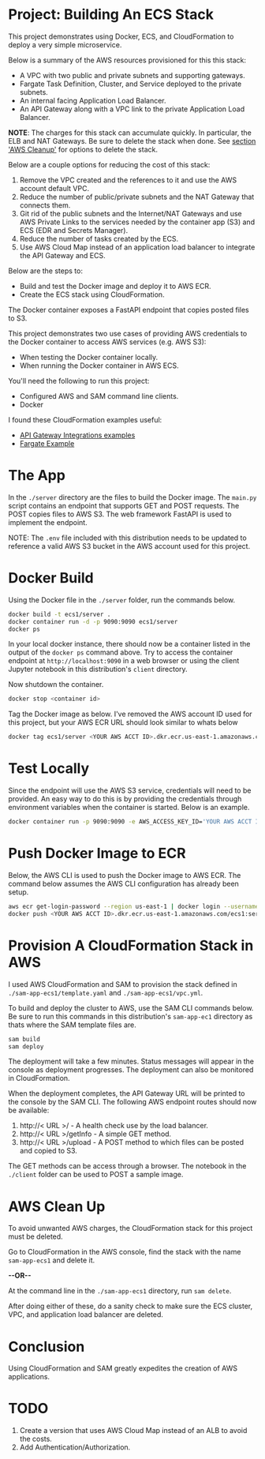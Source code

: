 # Project: Building An ECS Stack

This project demonstrates using Docker, ECS, and CloudFormation to deploy a very simple microservice.

Below is a summary of the AWS resources provisioned for this this stack:

- A VPC with two public and private subnets and supporting gateways.
- Fargate Task Definition, Cluster, and Service deployed to the private subnets. 
- An internal facing Application Load Balancer.
- An API Gateway along with a VPC link to the private Application Load Balancer.

**NOTE**: The charges for this stack can accumulate quickly. In particular, the ELB and NAT Gateways. Be sure to delete the stack when done. See [section 'AWS Cleanup'](#cleanup) for options to delete the stack.  

Below are a couple options for reducing the cost of this stack:

1. Remove the VPC created and the references to it and use the AWS account default VPC.
1. Reduce the number of public/private subnets and the NAT Gateway that connects them.
1. Git rid of the public subnets and the Internet/NAT Gateways and use AWS Private Links to the services needed by the container app (S3) and ECS (EDR and Secrets Manager).
1. Reduce the number of tasks created by the ECS.
1. Use AWS Cloud Map instead of an application load balancer to integrate the API Gateway and ECS.  

Below are the steps to:

- Build and test the Docker image and deploy it to AWS ECR.
- Create the ECS stack using CloudFormation.  

The Docker container exposes a FastAPI endpoint that copies posted files to S3.

This project demonstrates two use cases of providing AWS credentials to the Docker container to access AWS services (e.g. AWS S3):

- When testing the Docker container locally. 
- When running the Docker container in AWS ECS.

You'll need the following to run this project:

- Configured AWS and SAM command line clients.
- Docker

I found these CloudFormation examples useful:

- [API Gateway Integrations examples]([https://github.com/aws-samples/aws-apigw-http-api-private--integrations/blob/main/templates/APIGW-HTTP-private-integration-ALB-ecs.yml](https://github.com/aws-samples/aws-apigw-http-api-private--integrations)) 
- [Fargate Example](https://containersonaws.com/pattern/sam-fargate)

# The App

In the `./server` directory are the files to build the Docker image. The `main.py` script contains an endpoint that supports GET and POST requests. The POST copies files to AWS S3. The web framework FastAPI is used to implement the endpoint.  

NOTE: The `.env` file included with this distribution needs to be updated to reference a valid AWS S3 bucket in the AWS account used for this project.

# Docker Build

Using the Docker file in the `./server` folder, run the commands below. 

```bash
docker build -t ecs1/server .
docker container run -d -p 9090:9090 ecs1/server
docker ps
```

In your local docker instance, there should now be a container listed in the output of the `docker ps` command above. Try to access the container endpoint at `http://localhost:9090` in a web browser or using the client Jupyter notebook in this distribution's `client` directory. 

Now shutdown the container.

```bash
docker stop <container id>
```

Tag the Docker image as below. I've removed the AWS account ID used for this project, but your AWS ECR URL should look similar to whats below

```bash
docker tag ecs1/server <YOUR AWS ACCT ID>.dkr.ecr.us-east-1.amazonaws.com/ecs1:server
```

# Test Locally

Since the endpoint will use the AWS S3 service, credentials will need to be provided. An easy way to do this is by providing the credentials through environment variables when the container is started. Below is an example.

```bash
docker container run -p 9090:9090 -e AWS_ACCESS_KEY_ID='YOUR AWS ACCT ID' -e AWS_SECRET_ACCESS_KEY='YOUR AWS ACCT KEY' ecs1/server  
```

# Push Docker Image to ECR

Below, the AWS CLI is used to push the Docker image to AWS ECR. The command below assumes the AWS CLI configuration has already been setup. 

```bash
aws ecr get-login-password --region us-east-1 | docker login --username AWS --password-stdin <YOUR ACCT ID>.dkr.ecr.us-east-1.amazonaws.com
docker push <YOUR AWS ACCT ID>.dkr.ecr.us-east-1.amazonaws.com/ecs1:server
```

# Provision A CloudFormation Stack in AWS

I used AWS CloudFormation and SAM to provision the stack defined in `./sam-app-ecs1/template.yaml` and `./sam-app-ecs1/vpc.yml`. 

To build and deploy the cluster to AWS, use the SAM CLI commands below. Be sure to run this commands in this distribution's `sam-app-ec1` directory as thats where the SAM template files are.

```bash
sam build
sam deploy
```

The deployment will take a few minutes. Status messages will appear in the console as deployment progresses. The deployment can also be monitored in CloudFormation.

When the deployment completes, the API Gateway URL will be printed to the console by the SAM CLI. The following AWS endpoint routes should now be available:

1. http://< URL >/ - A health check use by the load balancer.
1. http://< URL >/getInfo - A simple GET method.
1. http://< URL >/upload - A POST method to which files can be posted and copied to S3.   

The GET methods can be access through a browser. The notebook in the `./client` folder can be used to POST a sample image. 

# AWS Clean Up <a id='cleanup'></a>

To avoid unwanted AWS charges, the CloudFormation stack for this project must be deleted. 

Go to CloudFormation in the AWS console, find the stack with the name `sam-app-ecs1` and delete it.

**--OR--**

At the command line in the `./sam-app-ecs1` directory, run `sam delete`.

After doing either of these, do a sanity check to make sure the ECS cluster, VPC, and application load balancer are deleted.

# Conclusion

Using CloudFormation and SAM greatly expedites the creation of AWS applications.

# TODO 
1. Create a version that uses AWS Cloud Map instead of an ALB to avoid the costs.
1. Add Authentication/Authorization.
